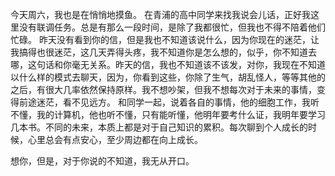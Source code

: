 今天周六，我也是在悄悄地摸鱼。
在青浦的高中同学来找我说会儿话，正好我这里没有联调任务。总是有那么一段时间，是除了我都很忙，但我也不得不陪着他们忙碌。
昨天没有看到你的信，但是我也不知道该说什么，因为你现在的迷茫，让我搞得也很迷茫，这几天弄得头疼，我不知道你是怎么想的，似乎，你不知道去哪，这句话和你毫无关系。昨天的信，我也不知道该不该发，对你，我现在不知道以什么样的模式去聊天，因为，你看到这些，你除了生气，胡乱怪人，等等其他的之后，有很大几率依然保持原样。我不想吵架，但我不想每次对于未来的事情，变得前途迷茫，看不见远方。
和同学一起，说着各自的事情，他的细胞工作，我听不懂，我的计算机，他也听不懂，只有能听懂，他明年要考什么证，我明年要学习几本书。不同的未来，本质上都是对于自己知识的累积。每次聊到个人成长的时候，心里总会有点安心，至少周边都在向上成长。

想你，但是，对于你说的不知道，我无从开口。
